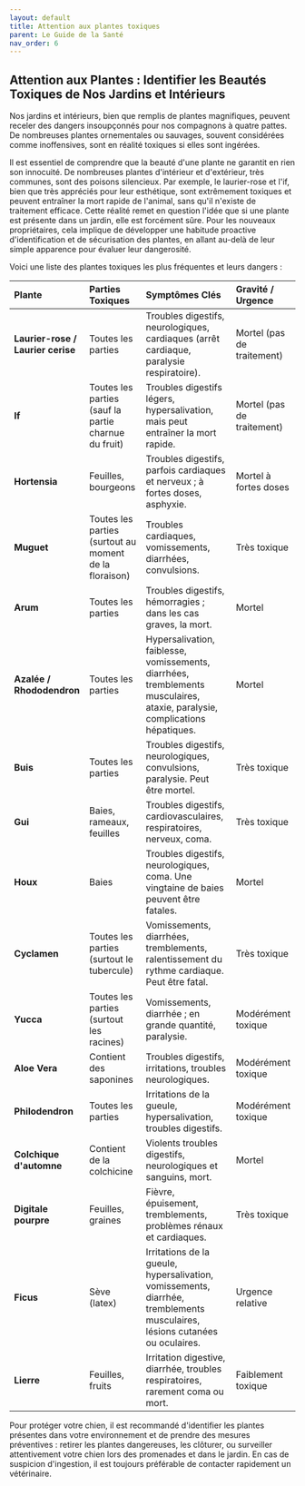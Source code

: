 ```yaml
---
layout: default
title: Attention aux plantes toxiques
parent: Le Guide de la Santé
nav_order: 6
---
```


## **Attention aux Plantes : Identifier les Beautés Toxiques de Nos Jardins et Intérieurs**

Nos jardins et intérieurs, bien que remplis de plantes magnifiques, peuvent receler des dangers insoupçonnés pour nos compagnons à quatre pattes. De nombreuses plantes ornementales ou sauvages, souvent considérées comme inoffensives, sont en réalité toxiques si elles sont ingérées.

Il est essentiel de comprendre que la beauté d'une plante ne garantit en rien son innocuité. De nombreuses plantes d'intérieur et d'extérieur, très communes, sont des poisons silencieux. Par exemple, le laurier-rose et l'if, bien que très appréciés pour leur esthétique, sont extrêmement toxiques et peuvent entraîner la mort rapide de l'animal, sans qu'il n'existe de traitement efficace. Cette réalité remet en question l'idée que si une plante est présente dans un jardin, elle est forcément sûre. Pour les nouveaux propriétaires, cela implique de développer une habitude proactive d'identification et de sécurisation des plantes, en allant au-delà de leur simple apparence pour évaluer leur dangerosité.

Voici une liste des plantes toxiques les plus fréquentes et leurs dangers :

| Plante | Parties Toxiques | Symptômes Clés | Gravité / Urgence |
| :--- | :--- | :--- | :--- |
| **Laurier-rose / Laurier cerise** | Toutes les parties | Troubles digestifs, neurologiques, cardiaques (arrêt cardiaque, paralysie respiratoire). | Mortel (pas de traitement) |
| **If** | Toutes les parties (sauf la partie charnue du fruit) | Troubles digestifs légers, hypersalivation, mais peut entraîner la mort rapide. | Mortel (pas de traitement) |
| **Hortensia** | Feuilles, bourgeons | Troubles digestifs, parfois cardiaques et nerveux ; à fortes doses, asphyxie. | Mortel à fortes doses |
| **Muguet** | Toutes les parties (surtout au moment de la floraison) | Troubles cardiaques, vomissements, diarrhées, convulsions. | Très toxique |
| **Arum** | Toutes les parties | Troubles digestifs, hémorragies ; dans les cas graves, la mort. | Mortel |
| **Azalée / Rhododendron** | Toutes les parties | Hypersalivation, faiblesse, vomissements, diarrhées, tremblements musculaires, ataxie, paralysie, complications hépatiques. | Mortel |
| **Buis** | Toutes les parties | Troubles digestifs, neurologiques, convulsions, paralysie. Peut être mortel. | Très toxique |
| **Gui** | Baies, rameaux, feuilles | Troubles digestifs, cardiovasculaires, respiratoires, nerveux, coma. | Très toxique |
| **Houx** | Baies | Troubles digestifs, neurologiques, coma. Une vingtaine de baies peuvent être fatales. | Mortel |
| **Cyclamen** | Toutes les parties (surtout le tubercule) | Vomissements, diarrhées, tremblements, ralentissement du rythme cardiaque. Peut être fatal. | Très toxique |
| **Yucca** | Toutes les parties (surtout les racines) | Vomissements, diarrhée ; en grande quantité, paralysie. | Modérément toxique |
| **Aloe Vera** | Contient des saponines | Troubles digestifs, irritations, troubles neurologiques. | Modérément toxique |
| **Philodendron** | Toutes les parties | Irritations de la gueule, hypersalivation, troubles digestifs. | Modérément toxique |
| **Colchique d'automne** | Contient de la colchicine | Violents troubles digestifs, neurologiques et sanguins, mort. | Mortel |
| **Digitale pourpre** | Feuilles, graines | Fièvre, épuisement, tremblements, problèmes rénaux et cardiaques. | Très toxique |
| **Ficus** | Sève (latex) | Irritations de la gueule, hypersalivation, vomissements, diarrhée, tremblements musculaires, lésions cutanées ou oculaires. | Urgence relative |
| **Lierre** | Feuilles, fruits | Irritation digestive, diarrhée, troubles respiratoires, rarement coma ou mort. | Faiblement toxique |

Pour protéger votre chien, il est recommandé d'identifier les plantes présentes dans votre environnement et de prendre des mesures préventives : retirer les plantes dangereuses, les clôturer, ou surveiller attentivement votre chien lors des promenades et dans le jardin. En cas de suspicion d'ingestion, il est toujours préférable de contacter rapidement un vétérinaire. 
